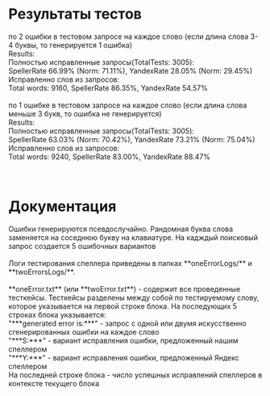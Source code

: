 <h1>Результаты тестов</h1>
по 2 ошибки в тестовом запросе на каждое слово (если длина слова 3-4 буквы, то генерируется 1 ошибка)<br>
Results:<br>
Полностью исправленные запросы(TotalTests: 3005):<br>
 SpellerRate 66.99% (Norm: 71.11%),  YandexRate 28.05% (Norm: 29.45%)<br>
Исправленно слов из запросов:<br>
Total words: 9160, SpellerRate 86.35%, YandexRate 54.57%<br>
<br>
по 1 ошибке в тестовом запросе на каждое слово (если длина слова меньше 3 букв, то ошибка не генерируется)<br>
Results:<br>
Полностью исправленные запросы(TotalTests: 3005):<br>
SpellerRate 63.03% (Norm: 70.42%),  YandexRate 73.21% (Norm: 75.04%)<br>
Исправленно слов из запросов:<br>
Total words: 9240, SpellerRate 83.00%, YandexRate 88.47%<br>
<br><br>
<h1>Документация</h1>
Ошибки генерируются псевдослучайно. Рандомная буква слова заменяется на соседнюю букву на клавиатуре. На кадждый поисковый запрос создается 5 ошибочных вариантов<br><br>
Логи тестирования спеллера приведены в папках **oneErrorLogs/** и **twoErrorsLogs/**.<br><br>
**oneError.txt** (или **twoError.txt**) - содержит все проведенные тесткейсы. Тесткейсы разделены между собой по тестируемому слову, которое указывается на первой строке блока. На последующих 5 строках блока указывается:<br> 
"***generated error is:***" - запрос с одной или двумя искусственно сгенерированных ошибки на каждое слово<br>
"***S:***" -  вариант исправления ошибки, предложенный нашим спеллером<br>
"***Y:***" - вариант исправления ошибки, предложенный Яндекс спеллером<br>
На последней строке блока - число успешных исправлений спеллеров в контексте текущего блока<br><br>
